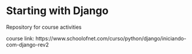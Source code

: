 <h1>Starting with Django</h1>
<p>Repository for course activities</p>
<p>course link: https://www.schoolofnet.com/curso/python/django/iniciando-com-django-rev2</p>
